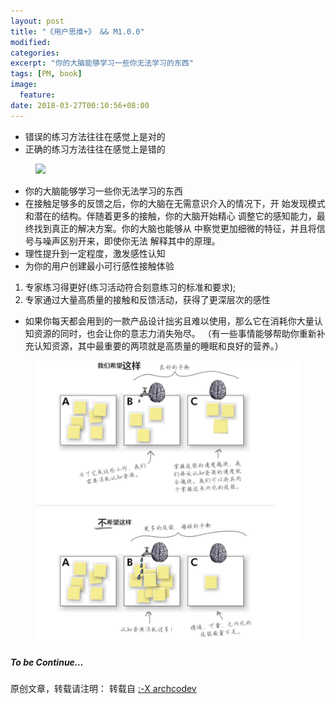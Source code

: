 ```yaml
---
layout: post
title: "《用户思维+》 && M1.0.0"
modified:
categories: 
excerpt: "你的大脑能够学习一些你无法学习的东西"
tags: [PM, book]
image:
  feature:
date: 2018-03-27T00:10:56+08:00
---
```

* 错误的练习方法往往在感觉上是对的
* 正确的练习方法往往在感觉上是错的

<figure>
	<a href="/images/2018/03/01.jpg"><img src="/images/2018/03/01.png"></a>
</figure>

* 你的大脑能够学习一些你无法学习的东西
* 在接触足够多的反馈之后，你的大脑在无需意识介入的情况下，开 始发现模式和潜在的结构。伴随着更多的接触，你的大脑开始精心 调整它的感知能力，最终找到真正的解决方案。你的大脑也能够从 中察觉更加细微的特征，并且将信号与噪声区别开来，即使你无法 解释其中的原理。 
* 理性提升到一定程度，激发感性认知
* 为你的用户创建最小可行感性接触体验
1. 专家练习得更好(练习活动符合刻意练习的标准和要求);
2. 专家通过大量高质量的接触和反馈活动，获得了更深层次的感性 

* 如果你每天都会用到的一款产品设计拙劣且难以使用，那么它在消耗你大量认知资源的同时，也会让你的意志力消失殆尽。 
（有一些事情能够帮助你重新补充认知资源，其中最重要的两项就是高质量的睡眠和良好的营养。）

<figure>
	<a href="/images/2018/03/02.jpg"><img src="/images/2018/03/02.jpg"></a>
</figure>

##### To be Continue…

原创文章，转载请注明： 转载自 <a href="http://archcodev.com">:-X archcodev</a>